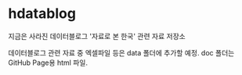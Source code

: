 # hdatablog
지금은 사라진 데이터블로그 '자료로 본 한국' 관련 자료 저장소

데이터블로그 관련 자료 중 엑셀파일 등은 data 폴더에 추가할 예정. doc 폴더는 GitHub Page용 html 파일.

